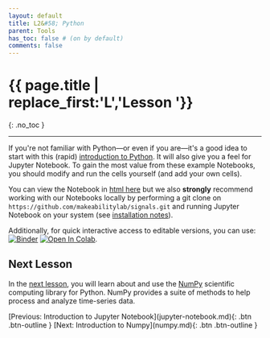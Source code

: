```yaml
---
layout: default
title: L2&#58; Python
parent: Tools
has_toc: false # (on by default)
comments: false
---
```


# {{ page.title | replace_first:'L','Lesson '}}
{: .no_toc }

---

If you're not familiar with Python—or even if you are—it's a good idea to start with this (rapid) [introduction to Python](https://github.com/makeabilitylab/signals/blob/master/Tutorials/IntroToPython.ipynb). It will also give you a feel for Jupyter Notebook. To gain the most value from these example Notebooks, you should modify and run the cells yourself (and add your own cells).

You can view the Notebook in [html here](IntroToPython.html) but we also **strongly** recommend working with our Notebooks locally by performing a git clone on `https://github.com/makeabilitylab/signals.git` and running Jupyter Notebook on your system (see [installation notes](jupyter-notebook.md)). 

Additionally, for quick interactive access to editable versions, you can use:
[![Binder](https://mybinder.org/badge_logo.svg)](https://mybinder.org/v2/gh/makeabilitylab/signals/master?filepath=Tutorials%2FIntroToPython.ipynb) [![Open In Colab](https://colab.research.google.com/assets/colab-badge.svg)](https://colab.research.google.com/github/makeabilitylab/signals/blob/master/Tutorials/IntroToPython.ipynb).

## Next Lesson

In the [next lesson](numpy.md), you will learn about and use the [NumPy](https://numpy.org/) scientific computing library for Python. NumPy provides a suite of methods to help process and analyze time-series data.

<span class="fs-6">
[Previous: Introduction to Jupyter Notebook](jupyter-notebook.md){: .btn .btn-outline }
[Next: Introduction to Numpy](numpy.md){: .btn .btn-outline }
</span>